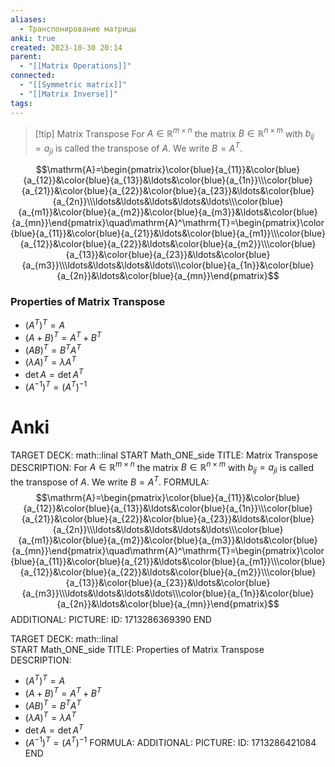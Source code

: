 ```yaml
---
aliases:
  - Транспонирование матрицы
anki: true
created: 2023-10-30 20:14
parent:
  - "[[Matrix Operations]]"
connected:
  - "[[Symmetric matrix]]"
  - "[[Matrix Inverse]]"
tags:
---
```


> [!tip] Matrix Transpose
For $A \in \mathbb{R}^{m \times n}$ the matrix $B \in \mathbb{R}^{n \times m}$ with $b_{ij} = a_{ji}$ is called the transpose of $A$. We write $B = A^T$.


$$\mathrm{A}=\begin{pmatrix}\color{blue}{a_{11}}&\color{blue}{a_{12}}&\color{blue}{a_{13}}&\ldots&\color{blue}{a_{1n}}\\\color{blue}{a_{21}}&\color{blue}{a_{22}}&\color{blue}{a_{23}}&\ldots&\color{blue}{a_{2n}}\\\ldots&\ldots&\ldots&\ldots&\ldots\\\color{blue}{a_{m1}}&\color{blue}{a_{m2}}&\color{blue}{a_{m3}}&\ldots&\color{blue}{a_{mn}}\end{pmatrix}\quad\mathrm{A}^\mathrm{T}=\begin{pmatrix}\color{blue}{a_{11}}&\color{blue}{a_{21}}&\ldots&\color{blue}{a_{m1}}\\\color{blue}{a_{12}}&\color{blue}{a_{22}}&\ldots&\color{blue}{a_{m2}}\\\color{blue}{a_{13}}&\color{blue}{a_{23}}&\ldots&\color{blue}{a_{m3}}\\\ldots&\ldots&\ldots&\ldots\\\color{blue}{a_{1n}}&\color{blue}{a_{2n}}&\ldots&\color{blue}{a_{mn}}\end{pmatrix}$$


### Properties of Matrix Transpose
-   $(A^{T})^{T}=A$
-   $(A+B)^{T}=A^{T}+B^{T}$
-   $(AB)^{T}=B^{T}A^{T}$
-   $(\lambda A)^{T}=\lambda A^{T}$
-   $\det A=\det A^{T}$
- $(A^{−1})^T=(A^T)^{−1}$


# Anki
TARGET DECK: math::linal
START
Math_ONE_side
TITLE: Matrix Transpose
DESCRIPTION: For $A \in \mathbb{R}^{m \times n}$ the matrix $B \in \mathbb{R}^{n \times m}$ with $b_{ij} = a_{ji}$ is called the transpose of $A$. We write $B = A^T$.
FORMULA: $$\mathrm{A}=\begin{pmatrix}\color{blue}{a_{11}}&\color{blue}{a_{12}}&\color{blue}{a_{13}}&\ldots&\color{blue}{a_{1n}}\\\color{blue}{a_{21}}&\color{blue}{a_{22}}&\color{blue}{a_{23}}&\ldots&\color{blue}{a_{2n}}\\\ldots&\ldots&\ldots&\ldots&\ldots\\\color{blue}{a_{m1}}&\color{blue}{a_{m2}}&\color{blue}{a_{m3}}&\ldots&\color{blue}{a_{mn}}\end{pmatrix}\quad\mathrm{A}^\mathrm{T}=\begin{pmatrix}\color{blue}{a_{11}}&\color{blue}{a_{21}}&\ldots&\color{blue}{a_{m1}}\\\color{blue}{a_{12}}&\color{blue}{a_{22}}&\ldots&\color{blue}{a_{m2}}\\\color{blue}{a_{13}}&\color{blue}{a_{23}}&\ldots&\color{blue}{a_{m3}}\\\ldots&\ldots&\ldots&\ldots\\\color{blue}{a_{1n}}&\color{blue}{a_{2n}}&\ldots&\color{blue}{a_{mn}}\end{pmatrix}$$
ADDITIONAL:
PICTURE:
ID: 1713286369390
END

TARGET DECK: math::linal  
START
Math_ONE_side
TITLE: Properties of Matrix Transpose
DESCRIPTION: 
-   $(A^{T})^{T}=A$
-   $(A+B)^{T}=A^{T}+B^{T}$
-   $(AB)^{T}=B^{T}A^{T}$
-   $(\lambda A)^{T}=\lambda A^{T}$
-   $\det A=\det A^{T}$
- $(A^{−1})^T=(A^T)^{−1}$
FORMULA: 
ADDITIONAL:
PICTURE:
ID: 1713286421084
END